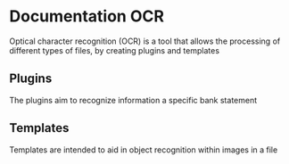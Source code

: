 # Documentation OCR

Optical character recognition (OCR) is a tool that allows the processing of different types of files, by creating plugins and templates

## Plugins
The plugins aim to recognize information a specific bank statement

## Templates
Templates are intended to aid in object recognition within images in a file
